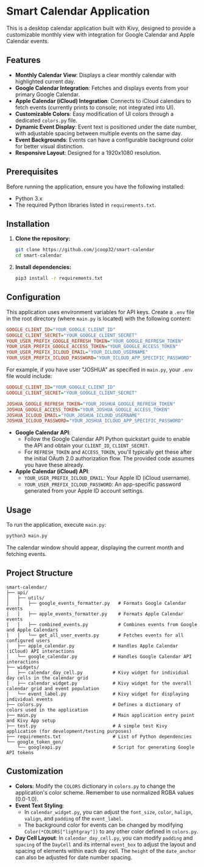 # Smart Calendar Application

This is a desktop calendar application built with Kivy, designed to provide a customizable monthly view with integration for Google Calendar and Apple Calendar events.

## Features

* **Monthly Calendar View**: Displays a clear monthly calendar with highlighted current day.
* **Google Calendar Integration**: Fetches and displays events from your primary Google Calendar.
* **Apple Calendar (iCloud) Integration**: Connects to iCloud calendars to fetch events (currently prints to console; not integrated into UI).
* **Customizable Colors**: Easy modification of UI colors through a dedicated `colors.py` file.
* **Dynamic Event Display**: Event text is positioned under the date number, with adjustable spacing between multiple events on the same day.
* **Event Backgrounds**: Events can have a configurable background color for better visual distinction.
* **Responsive Layout**: Designed for a 1920x1080 resolution.

## Prerequisites

Before running the application, ensure you have the following installed:

* Python 3.x
* The required Python libraries listed in `requirements.txt`.

## Installation

1.  **Clone the repository:**
    ```bash
    git clone https://github.com/jcoop32/smart-calendar
    cd smart-calendar
    ```


2.  **Install dependencies:**
    ```bash
    pip3 install -r requirements.txt
    ```


## Configuration

This application uses environment variables for API keys. Create a `.env` file in the root directory (where `main.py` is located) with the following content:

```ini
GOOGLE_CLIENT_ID="YOUR_GOOGLE_CLIENT_ID"
GOOGLE_CLIENT_SECRET="YOUR_GOOGLE_CLIENT_SECRET"
YOUR_USER_PREFIX_GOOGLE_REFRESH_TOKEN="YOUR_GOOGLE_REFRESH_TOKEN"
YOUR_USER_PREFIX_GOOGLE_ACCESS_TOKEN="YOUR_GOOGLE_ACCESS_TOKEN"
YOUR_USER_PREFIX_ICLOUD_EMAIL="YOUR_ICLOUD_USERNAME"
YOUR_USER_PREFIX_ICLOUD_PASSWORD="YOUR_ICLOUD_APP_SPECIFIC_PASSWORD"
```
For example, if you have user "JOSHUA" as specified in `main.py`, your `.env` file would include:
```ini
GOOGLE_CLIENT_ID="YOUR_GOOGLE_CLIENT_ID"
GOOGLE_CLIENT_SECRET="YOUR_GOOGLE_CLIENT_SECRET"

JOSHUA_GOOGLE_REFRESH_TOKEN="YOUR_JOSHUA_GOOGLE_REFRESH_TOKEN"
JOSHUA_GOOGLE_ACCESS_TOKEN="YOUR_JOSHUA_GOOGLE_ACCESS_TOKEN"
JOSHUA_ICLOUD_EMAIL="YOUR_JOSHUA_ICLOUD_USERNAME"
JOSHUA_ICLOUD_PASSWORD="YOUR_JOSHUA_ICLOUD_APP_SPECIFIC_PASSWORD"

```

* **Google Calendar API**:
    * Follow the Google Calendar API Python quickstart guide to enable the API and obtain your `CLIENT_ID`, `CLIENT_SECRET`.
    * For `REFRESH_TOKEN` and `ACCESS_TOKEN`, you'll typically get these after the initial OAuth 2.0 authorization flow. The provided code assumes you have these already.
* **Apple Calendar (iCloud) API**:
    * `YOUR_USER_PREFIX_ICLOUD_EMAIL`: Your Apple ID (iCloud username).
    * `YOUR_USER_PREFIX_ICLOUD_PASSWORD`: An app-specific password generated from your Apple ID account settings.

## Usage

To run the application, execute `main.py`:

```bash
python3 main.py
```
The calendar window should appear, displaying the current month and fetching events.

## Project Structure

```
smart-calendar/
├── api/
│   ├── utils/
│   │   ├── google_events_formatter.py   # Formats Google Calendar events
│   │   ├── apple_events_formatter.py    # Formats Apple Calendar events
│   │   ├── combined_events.py           # Combines events from Google and Apple Calendars
│   │   └── get_all_user_events.py       # Fetches events for all configured users
│   ├── apple_calendar.py              # Handles Apple Calendar (iCloud) API interactions
│   └── google_calendar.py             # Handles Google Calendar API interactions
├── widgets/
│   ├── calendar_day_cell.py           # Kivy widget for individual day cells in the calendar grid
│   ├── calendar_widget.py             # Kivy widget for the overall calendar grid and event population
│   └── event_label.py                 # Kivy widget for displaying individual events
├── colors.py                          # Defines a dictionary of colors used in the application
├── main.py                            # Main application entry point and Kivy App setup
├── test.py                            # A simple test Kivy application (for development/testing purposes)
├── requirements.txt                   # List of Python dependencies
└── google_token_gen/
    └── googleapi.py                   # Script for generating Google API tokens
```

## Customization

* **Colors**: Modify the `COLORS` dictionary in `colors.py` to change the application's color scheme. Remember to use normalized RGBA values (0.0-1.0).
* **Event Text Styling**:
    * In `calendar_widget.py`, you can adjust the `font_size`, `color`, `halign`, `valign`, and `padding` of the `event_label`.
    * The background color for events can be changed by modifying `Color(*COLORS["lightgray"])` to any other color defined in `colors.py`.
* **Day Cell Layout**: In `calendar_day_cell.py`, you can modify `padding` and `spacing` of the `DayCell` and its internal `event_box` to adjust the layout and spacing of elements within each day cell. The `height` of the `date_anchor` can also be adjusted for date number spacing.


